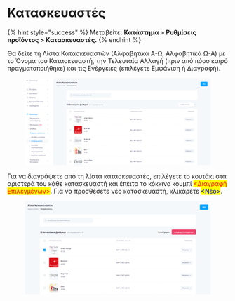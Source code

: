 # Κατασκευαστές

{% hint style="success" %}
Μεταβείτε: **Κατάστημα > Ρυθμίσεις προϊόντος > Κατασκευαστές.**
{% endhint %}

Θα δείτε τη Λίστα Κατασκευαστών (Αλφαβητικά Α-Ω, Αλφαβητικά Ω-Α) με το Όνομα του Κατασκευαστή, την Τελευταία Αλλαγή (πριν από πόσο καιρό πραγματοποιήθηκε) και τις Ενέργειες (επιλέγετε Εμφάνιση ή Διαγραφή).

<figure><img src="../.gitbook/assets/ScreenHunter 33 (1).png" alt=""><figcaption></figcaption></figure>

Για να διαγράψετε από τη λίστα κατασκευαστές, επιλέγετε το κουτάκι στα αριστερά του κάθε κατασκευαστή και έπειτα το κόκκινο κουμπί <mark style="color:red;"><Διαγραφή Επιλεγμένων></mark>. Για να προσθέσετε νέο κατασκευαστή, κλικάρετε <mark style="color:blue;"><Νέο></mark>.

<figure><img src="../.gitbook/assets/ScreenHunter 34.png" alt=""><figcaption></figcaption></figure>
